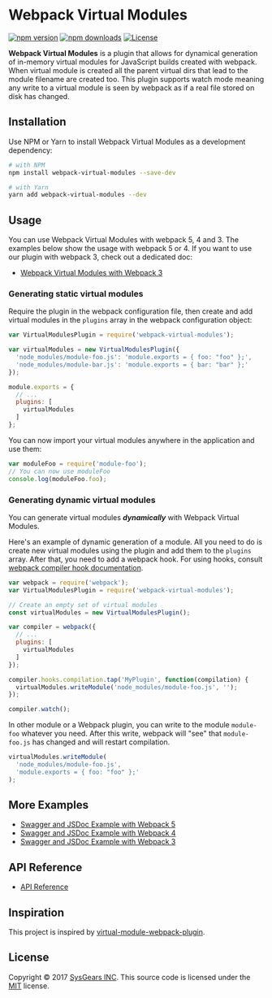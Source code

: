 # Webpack Virtual Modules

[![npm version][npm-version-src]][npm-version-href]
[![npm downloads][npm-downloads-src]][npm-downloads-href]
[![License][license-src]][license-href]

**Webpack Virtual Modules** is a plugin that allows for dynamical generation of in-memory virtual modules for JavaScript
builds created with webpack. When virtual module is created all the parent virtual dirs that lead to the module filename are created too. This plugin supports watch mode meaning any write to a virtual module is seen by webpack as
if a real file stored on disk has changed.

## Installation

Use NPM or Yarn to install Webpack Virtual Modules as a development dependency:

```bash
# with NPM
npm install webpack-virtual-modules --save-dev

# with Yarn
yarn add webpack-virtual-modules --dev
```

## Usage

You can use Webpack Virtual Modules with webpack 5, 4 and 3. The examples below show the usage with webpack 5 or 4. If you want to use our plugin with webpack 3, check out a dedicated doc:

* [Webpack Virtual Modules with Webpack 3]

### Generating static virtual modules

Require the plugin in the webpack configuration file, then create and add virtual modules in the `plugins` array in the
webpack configuration object:

```js
var VirtualModulesPlugin = require('webpack-virtual-modules');

var virtualModules = new VirtualModulesPlugin({
  'node_modules/module-foo.js': 'module.exports = { foo: "foo" };',
  'node_modules/module-bar.js': 'module.exports = { bar: "bar" };'
});

module.exports = {
  // ...
  plugins: [
    virtualModules
  ]
};
```

You can now import your virtual modules anywhere in the application and use them:

```js
var moduleFoo = require('module-foo');
// You can now use moduleFoo
console.log(moduleFoo.foo);
```

### Generating dynamic virtual modules

You can generate virtual modules **_dynamically_** with Webpack Virtual Modules.

Here's an example of dynamic generation of a module. All you need to do is create new virtual modules using the plugin
and add them to the `plugins` array. After that, you need to add a webpack hook. For using hooks, consult [webpack
compiler hook documentation].

```js
var webpack = require('webpack');
var VirtualModulesPlugin = require('webpack-virtual-modules');

// Create an empty set of virtual modules
const virtualModules = new VirtualModulesPlugin();

var compiler = webpack({
  // ...
  plugins: [
    virtualModules
  ]
});

compiler.hooks.compilation.tap('MyPlugin', function(compilation) {
  virtualModules.writeModule('node_modules/module-foo.js', '');
});

compiler.watch();
```

In other module or a Webpack plugin, you can write to the module `module-foo` whatever you need. After this write,
webpack will "see" that `module-foo.js` has changed and will restart compilation.

```js
virtualModules.writeModule(
  'node_modules/module-foo.js',
  'module.exports = { foo: "foo" };'
);
```

## More Examples

  - [Swagger and JSDoc Example with Webpack 5]
  - [Swagger and JSDoc Example with Webpack 4]
  - [Swagger and JSDoc Example with Webpack 3]

## API Reference

  - [API Reference]

## Inspiration

This project is inspired by [virtual-module-webpack-plugin].

## License

Copyright © 2017 [SysGears INC]. This source code is licensed under the [MIT] license.

[webpack virtual modules with webpack 3]: https://github.com/sysgears/webpack-virtual-modules/tree/master/docs/webpack3.md
[webpack compiler hook documentation]: https://webpack.js.org/api/compiler-hooks/
[swagger and jsdoc example with webpack 3]: https://github.com/sysgears/webpack-virtual-modules/tree/master/examples/swagger-webpack3
[swagger and jsdoc example with webpack 4]: https://github.com/sysgears/webpack-virtual-modules/tree/master/examples/swagger-webpack4
[swagger and jsdoc example with webpack 5]: https://github.com/sysgears/webpack-virtual-modules/tree/master/examples/swagger-webpack5
[api reference]: https://github.com/sysgears/webpack-virtual-modules/tree/master/docs/API%20Reference.md
[virtual-module-webpack-plugin]: https://github.com/rmarscher/virtual-module-webpack-plugin
[MIT]: LICENSE
[SysGears INC]: http://sysgears.com

<!-- Badges -->
[npm-version-src]: https://img.shields.io/npm/v/webpack-virtual-modules?style=flat
[npm-version-href]: https://npmjs.com/package/webpack-virtual-modules
[npm-downloads-src]: https://img.shields.io/npm/dm/webpack-virtual-modules?style=flat
[npm-downloads-href]: https://npmjs.com/package/webpack-virtual-modules
[license-src]: https://img.shields.io/github/license/sysgears/webpack-virtual-modules.svg?style=flat
[license-href]: https://github.com/sysgears/webpack-virtual-modules/blob/main/LICENSE

